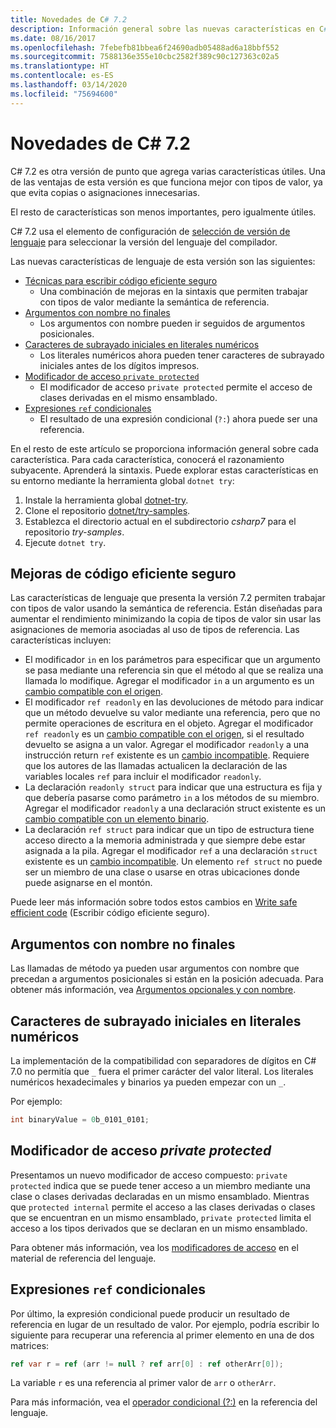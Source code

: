 ```yaml
---
title: Novedades de C# 7.2
description: Información general sobre las nuevas características en C# 7.2.
ms.date: 08/16/2017
ms.openlocfilehash: 7febefb81bbea6f24690adb05488ad6a18bbf552
ms.sourcegitcommit: 7588136e355e10cbc2582f389c90c127363c02a5
ms.translationtype: HT
ms.contentlocale: es-ES
ms.lasthandoff: 03/14/2020
ms.locfileid: "75694600"
---
```

# <a name="whats-new-in-c-72"></a>Novedades de C# 7.2

C# 7.2 es otra versión de punto que agrega varias características útiles.
Una de las ventajas de esta versión es que funciona mejor con tipos de valor, ya que evita copias o asignaciones innecesarias.

El resto de características son menos importantes, pero igualmente útiles.

C# 7.2 usa el elemento de configuración de [selección de versión de lenguaje](../language-reference/configure-language-version.md) para seleccionar la versión del lenguaje del compilador.

Las nuevas características de lenguaje de esta versión son las siguientes:

- [Técnicas para escribir código eficiente seguro](#safe-efficient-code-enhancements)
  - Una combinación de mejoras en la sintaxis que permiten trabajar con tipos de valor mediante la semántica de referencia.
- [Argumentos con nombre no finales](#non-trailing-named-arguments)
  - Los argumentos con nombre pueden ir seguidos de argumentos posicionales.
- [Caracteres de subrayado iniciales en literales numéricos](#leading-underscores-in-numeric-literals)
  - Los literales numéricos ahora pueden tener caracteres de subrayado iniciales antes de los dígitos impresos.
- [Modificador de acceso `private protected`](#private-protected-access-modifier)
  - El modificador de acceso `private protected` permite el acceso de clases derivadas en el mismo ensamblado.
- [Expresiones `ref` condicionales](#conditional-ref-expressions)
  - El resultado de una expresión condicional (`?:`) ahora puede ser una referencia.

En el resto de este artículo se proporciona información general sobre cada característica. Para cada característica, conocerá el razonamiento subyacente. Aprenderá la sintaxis. Puede explorar estas características en su entorno mediante la herramienta global `dotnet try`:

1. Instale la herramienta global [dotnet-try](https://github.com/dotnet/try/blob/master/README.md#setup).
1. Clone el repositorio [dotnet/try-samples](https://github.com/dotnet/try-samples).
1. Establezca el directorio actual en el subdirectorio *csharp7* para el repositorio *try-samples*.
1. Ejecute `dotnet try`.

## <a name="safe-efficient-code-enhancements"></a>Mejoras de código eficiente seguro

Las características de lenguaje que presenta la versión 7.2 permiten trabajar con tipos de valor usando la semántica de referencia. Están diseñadas para aumentar el rendimiento minimizando la copia de tipos de valor sin usar las asignaciones de memoria asociadas al uso de tipos de referencia. Las características incluyen:

- El modificador `in` en los parámetros para especificar que un argumento se pasa mediante una referencia sin que el método al que se realiza una llamada lo modifique. Agregar el modificador `in` a un argumento es un [cambio compatible con el origen](version-update-considerations.md#source-compatible-changes).
- El modificador `ref readonly` en las devoluciones de método para indicar que un método devuelve su valor mediante una referencia, pero que no permite operaciones de escritura en el objeto. Agregar el modificador `ref readonly` es un [cambio compatible con el origen](version-update-considerations.md#source-compatible-changes), si el resultado devuelto se asigna a un valor. Agregar el modificador `readonly` a una instrucción return `ref` existente es un [cambio incompatible](version-update-considerations.md#incompatible-changes). Requiere que los autores de las llamadas actualicen la declaración de las variables locales `ref` para incluir el modificador `readonly`.
- La declaración `readonly struct` para indicar que una estructura es fija y que debería pasarse como parámetro `in` a los métodos de su miembro. Agregar el modificador `readonly` a una declaración struct existente es un [cambio compatible con un elemento binario](version-update-considerations.md#binary-compatible-changes).
- La declaración `ref struct` para indicar que un tipo de estructura tiene acceso directo a la memoria administrada y que siempre debe estar asignada a la pila. Agregar el modificador `ref` a una declaración `struct` existente es un [cambio incompatible](version-update-considerations.md#incompatible-changes). Un elemento `ref struct` no puede ser un miembro de una clase o usarse en otras ubicaciones donde puede asignarse en el montón.

Puede leer más información sobre todos estos cambios en [Write safe efficient code](../write-safe-efficient-code.md) (Escribir código eficiente seguro).

## <a name="non-trailing-named-arguments"></a>Argumentos con nombre no finales

Las llamadas de método ya pueden usar argumentos con nombre que precedan a argumentos posicionales si están en la posición adecuada. Para obtener más información, vea [Argumentos opcionales y con nombre](../programming-guide/classes-and-structs/named-and-optional-arguments.md).

## <a name="leading-underscores-in-numeric-literals"></a>Caracteres de subrayado iniciales en literales numéricos

La implementación de la compatibilidad con separadores de dígitos en C# 7.0 no permitía que `_` fuera el primer carácter del valor literal. Los literales numéricos hexadecimales y binarios ya pueden empezar con un `_`.

Por ejemplo:

```csharp
int binaryValue = 0b_0101_0101;
```

## <a name="private-protected-access-modifier"></a>Modificador de acceso *private protected*

Presentamos un nuevo modificador de acceso compuesto: `private protected` indica que se puede tener acceso a un miembro mediante una clase o clases derivadas declaradas en un mismo ensamblado. Mientras que `protected internal` permite el acceso a las clases derivadas o clases que se encuentran en un mismo ensamblado, `private protected` limita el acceso a los tipos derivados que se declaran en un mismo ensamblado.

Para obtener más información, vea los [modificadores de acceso](../language-reference/keywords/access-modifiers.md) en el material de referencia del lenguaje.

## <a name="conditional-ref-expressions"></a>Expresiones `ref` condicionales

Por último, la expresión condicional puede producir un resultado de referencia en lugar de un resultado de valor. Por ejemplo, podría escribir lo siguiente para recuperar una referencia al primer elemento en una de dos matrices:

```csharp
ref var r = ref (arr != null ? ref arr[0] : ref otherArr[0]);
```

La variable `r` es una referencia al primer valor de `arr` o `otherArr`.

Para más información, vea el [operador condicional (?:)](../language-reference/operators/conditional-operator.md) en la referencia del lenguaje.
